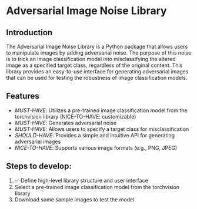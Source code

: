 # Adversarial Image Noise Library
## Introduction
The Adversarial Image Noise Library is a Python package that allows users to manipulate images by adding adversarial noise. 
The purpose of this noise is to trick an image classification model into misclassifying the altered image as a specified 
target class, regardless of the original content. This library provides an easy-to-use interface for generating adversarial 
images that can be used for testing the robustness of image classification models.

## Features
- _MUST-HAVE_: Utilizes a pre-trained image classification model from the torchvision library (NICE-TO-HAVE: customizable)
- _MUST-HAVE_: Generates adversarial noise 
- _MUST-HAVE_: Allows users to specify a target class for misclassification
- _SHOULD-HAVE_: Provides a simple and intuitive API for generating adversarial images
- _NICE-TO-HAVE_: Supports various image formats (e.g., PNG, JPEG) 

## Steps to develop:
1. ✅ Define high-level library structure and user interface 
1. Select a pre-trained image classification model from the torchvision library
2. Download some sample images to test the model